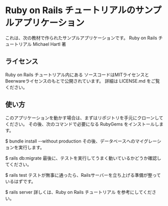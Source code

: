 # Ruby on Rails チュートリアルのサンプルアプリケーション
これは、次の教材で作られたサンプルアプリケーションです。
Ruby on Rails チュートリアル Michael Hartl 著

## ライセンス
Ruby on Rails チュートリアル内にある ソースコードはMITライセンスとBeerwareライセンスのもとで公開されています。 詳細は LICENSE.md をご覧ください。

## 使い方
このアプリケーションを動かす場合は、まずはリポジトリを手元にクローンしてください。 その後、次のコマンドで必要になる RubyGems をインストールします。

$ bundle install --without production
その後、データベースへのマイグレーションを実行します。

$ rails db:migrate
最後に、テストを実行してうまく動いているかどうか確認してください。

$ rails test
テストが無事に通ったら、Railsサーバーを立ち上げる準備が整っているはずです。

$ rails server
詳しくは、Ruby on Rails チュートリアル を参考にしてください。
